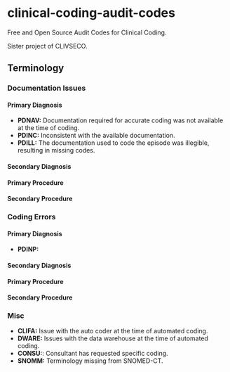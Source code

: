 # clinical-coding-audit-codes

Free and Open Source Audit Codes for Clinical Coding.

Sister project of CLIVSECO.


## Terminology


### Documentation Issues

#### Primary Diagnosis

- **PDNAV:** Documentation required for accurate coding was not available at the time of coding.
- **PDINC:** Inconsistent with the available documentation.
- **PDILL:** The documentation used to code the episode was illegible, resulting in missing codes.

#### Secondary Diagnosis

#### Primary Procedure

#### Secondary Procedure

### Coding Errors

#### Primary Diagnosis

- **PDINP:** 

#### Secondary Diagnosis

#### Primary Procedure

#### Secondary Procedure


### Misc

- **CLIFA:** Issue with the auto coder at the time of automated coding.
- **DWARE:** Issues with the data warehouse at the time of automated coding.
- **CONSU:**: Consultant has requested specific coding.
- **SNOMM:** Terminology missing from SNOMED-CT.  